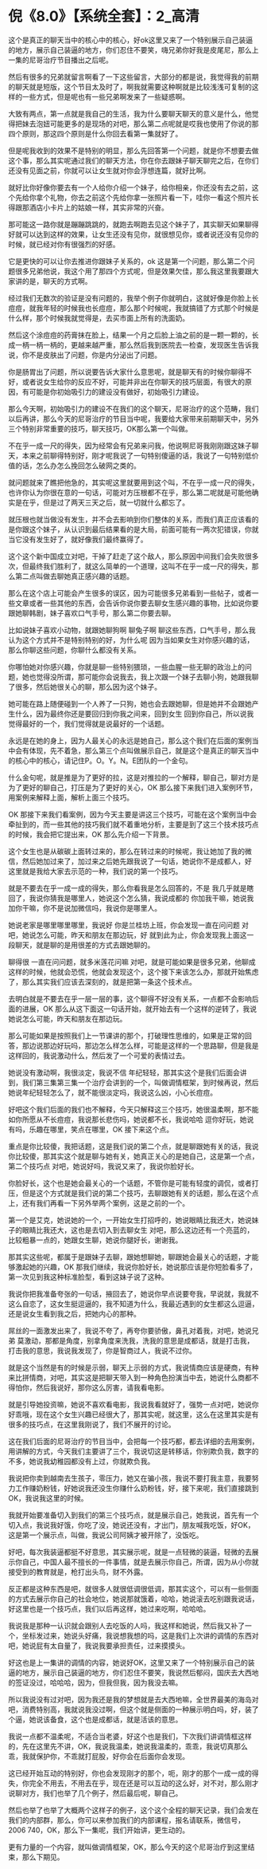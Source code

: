# 倪《8.0》【系统全套】：2_高清

这个是真正的聊天当中的核心中的核心，好ok这里又来了一个特别展示自己装逼的地方，展示自己装逼的地方，你们忍住不要笑，嗨兄弟你好我是皮尾尼，那么上一集的尼哥治疗节目播出之后呢。

然后有很多的兄弟就留言啊看了一下这些留言，大部分的都是说，我觉得我的前期的聊天就是短版，这个节目太及时了，啊我就需要这种啊就是比较浅浅可复制的这样的一些方式，但是呢也有一些兄弟啊发来了一些疑惑啊。

大致有两点，第一点就是我自己的生活，我为什么要聊天聊天的意义是什么，他觉得把妹去泡妞可能更多的是现场的对吧，那么第二点呢就是哎我也使用了你说的那四个原则，那这四个原则是什么你回去看第一集就好了。

但是呢我收到的效果不是特别的明显，那么先回答第一个问题，就是你不想要去做这个事，那么其实呢通过我们的聊天方法，你在你去跟妹子聊天聊完之后，在你们还没有见面之前，你就可以让女生就对你会浮想连篇，就好比啊。

就好比你好像你要去有一个人给你介绍一个妹子，给你相亲，你还没有去之前，这个先给你拿个礼物，你去之前这个先给你拿一张照片看一下，哇你一看这个照片长得跟那酒店小卡片上的姑娘一样，其实非常的兴奋。

那可能这一路你就是蹦蹦跳跳的，就跑去啊跑去见这个妹子了，其实聊天如果聊得好就可以达到这样的效果，让女生还没有见你，就很想见你，或者说还没有见你的时候，就已经对你有很强烈的好感。

它是更快的可以让你去推进你跟妹子关系的，ok 这是第一个问题，那么第二个问题很多兄弟他说，我这个用了那四个方式呢，但是效果欠佳，那么我这里我要跟大家讲的是，聊天的方式啊。

经过我们无数次的验证是没有问题的，我举个例子你就明白，这就好像是你脸上长痘痘，就我年轻的时候我也长痘痘，那么那个时候呢，我就搞错了方式那个时候是什么样，那个时候我就觉得是，去买市面上所有的洗面奶。

然后这个涂痘痘的药膏抹在脸上，结果一个月之后脸上油之前的是一颗一颗的，长成一柄一柄一柄的，更越来越严重，那么然后我到医院去一检查，发现医生告诉我说，你不是皮肤出了问题，你是内分泌出了问题。

你是肠胃出了问题，所以说要告诉大家什么意思呢，就是聊天有的时候你聊得不好，或者说女生给你的反应不好，可能并非出在你聊天的技巧层面，有很大的原因，有可能是你初始吸引力的建设没有做好，初始吸引力建设。

那么今天啊，初始吸引力的建设不在我们的这个聊天，尼哥治疗的这个范畴，我们以后再讲，那么今天的尼哥治疗的节目当中呢，我要给大家带来前期聊天中，另外三个特别非常重要的技巧，聊天技巧，OK那么第一个叫做。

不在乎一成一尺的得失，因为经常会有兄弟来问我，他说啊尼哥我刚刚跟这妹子聊天，本来之前聊得特别好，刚才呢我说了一句特别傻逼的话，我说了一句特别低价值的话，怎么办怎么挽回怎么破网之类的。

就问题就来了瞧把他急的，其实呢这里就要用到这个叫，不在乎一成一尺的得失，也许你认为你很在意的一句话，可能对方压根都不在乎，那么第二呢就是可能他确实是在乎，但是过了两天三天之后，就一切就什么都忘了。

就压根也就当做没有发生，并不会去影响到你们整体的关系，而我们真正应该看的是你跟这个妹子，从认识到最后结果看的是大局，前面可能有一两次犯错误，你就当它没有发生好了，就好像我们最终赢得了。

这个这个新中国成立对吧，干掉了赶走了这个敌人，那么原因中间我们会失败很多次，但最终我们胜利了，就这么简单的一个道理，这叫不在乎一成一尺的得失，那么第二点叫做去聊她真正感兴趣的话题。

那么在这个店上可能会产生很多的误区，因为可能很多兄弟看到一些帖子，或者一些文章或者一些其他的东西，会告诉你说你要去聊女生感兴趣的事物，比如说你要跟她聊韩剧，妹子喜欢口气手号，那么第二你要去聊。

比如说妹子喜欢小动物，就跟她聊狗啊 聊兔子啊 聊这些东西，口气手号，那么我认为这个方式并不是特别特别的好，为什么呢 因为当如果女生对你感兴趣的话，那么你聊这些问题，你聊什么都没有关系。

你哪怕她对你感兴趣，你就是聊一些特别猥琐，一些血腥一些无聊的政治上的问题，她也觉得没所谓，那可能你会说我去，我上次跟一个妹子去聊小狗，她跟我聊了很多，然后她很关心的聊，那么因为这个妹子。

她可能在路上随便碰到一个人养了一只狗，她也会去跟她聊，但是她并不会跟她产生什么，因为最终你还是要回归到你我之间来，回到女生 回到你自己，所以说我觉得最好的一个，我们觉得就是说最好的一个话题。

永远是在她的身上，因为人最关心的永远是她自己，那么这个我们在后面的案例当中会有体现，先不着急，那么第三个点叫做展示自己，就是这个是真正的聊天当中的核心中的核心，请记住P。O。Y。N。E团队的一个金句。

什么金句呢，就是推是为了更好的拉，这是对推拉的一个解释，聊自己，聊对方是为了更好的聊自己，打压是为了更好的关心，OK 那么接下来我们进入案例环节，用案例来解释上面，解析上面三个技巧。

OK 那接下来我们看案例，因为今天主要是讲这三个技巧，可能在这个案例当中会牵扯到的，而一些其他的技巧我们就不着重地分析，主要是到了这三个技术技巧点的时候，我会把它提出来，OK 那么先介绍一下背景。

这个女生也是从碳碳上面转过来的，那么在转过来的时候呢，我让她加了我的微信，然后她加过来了，加过来之后她先跟我说了一句话，她说你不是成都人，好 这里就是我给大家去示范的一种，我们说的第一个技巧。

就是不要去在乎一成一成的得失，那么你看我是怎么回答的，不是 我几乎就是瞎回了，我说你猜我是哪里人，她说这个怎么猜，我说成都的 你加我干嘛，她说我加你干嘛，你不是说加微信吗，我说你是哪里人。

她说老家是哪里哪里哪里，我说好 你是兰桂坊上班，你会发现一直在问问题 对吧，她说怎么可能，昨天和朋友在那边玩，好 就到此为止，你会发现我上面这一段聊天，就是聊的是用很差的方式去跟她聊的。

聊得很 一直在问问题，就多米莲花问嘛 对吧，就是可能如果是很多兄弟，他聊成这样的时候，他就会恐慌，他就会发现这个，这个接下来该怎么办，那就开始焦虑了，那么其实我们应该去深刻的，就是把第一条这个技术点。

去明白就是不要去在乎一层一层的事，这个聊得不好没有关系，一点都不会影响后面的进展，OK 那么从这下面这一句话开始，就开始去有一个这样的逆转了，我说她说怎么可能，昨天和朋友在那边玩。

那么可能如果是按照我们上一节课讲的那个，打破理性思维的，如果是正常的回答，那边说那边好玩吗，那边怎么样怎么样，可能是这样的一个思路聊，但是我是这样回的，我说激动什么，然后发了一个可爱的表情过去。

她说没有激动啊，我很淡定，我说不信 年纪轻轻，那其实这个是我们后面会讲到，我们第三集第三集一个治疗会讲到的一个，叫做调情框架，到时候再说，然后她说年纪轻轻怎么了，就不能很淡定吗，我说这么凶，小心长痘痘。

好吧这个我们后面的我们也不解释，今天只解释这三个技巧，她很温柔啊，那不能如你所愿从不长痘痘，我说那长悲伤吗，她说都不长，我说哈哈 逗你好玩，她说有吗，乐趣在哪里，笑点在哪里，OK 接下来这个点。

重点是你比较傻，我把话题，这是我们说的第二个点，就是聊跟她有关的话，我说你比较傻，那其实这个就是聊与她有关，她真正关心的是她自己，这是第一个点，第二个技巧点 对吧，她说好吗，我说又来了，我说你脸好长。

你脸好长，这个也是她会最关心的一个话题，不管你是可能有轻度的调侃，或者打压，但是这个方式就是我们说的第二个技巧，去聊跟她有关的话题，那么在这个点上，还有我们再看一下另外举两个案例，这是之前的一个。

第一个是艾克，她说她的一个，一开始女生打招呼的，她说眼睛比我还大，她说妹子的眼睛比我还大，这也是去切入到去聊女生 对吧，那么这边还有一个亮蓝的，比较粗暴一点的，她跟女生聊，她说你腿好长，谢谢我。

那其实这些呢，都属于是跟妹子去聊，跟她想聊她，聊跟她会最关心的话题，才能够激起她的兴趣，OK 那我们继续，我说你脸好长，她说那应该是你短脸看多了，第一次见到我这种标准脸型，看到这妹子说了这种。

我说你把我准备夸张的一句话，掖回去了，她说你早点说要夸我，早说就，我就不这么自恋了，这女生挺逗逼的，我不知道为什么，我最近遇到的女生都这么逗逼，还是说女生看到我之后，把她内心的那种。

屌丝的一面激发出来了，我说不夸了，再夸你要骄傲，鼻孔对着我，对吧，她说兄弟 莫激动，那都是角度，别拿角度来洗我，洗我的意思是成都话，就是打击我，打击我的意思，我说我发现了，你是智商过人，我说不过你。

就是这个当然是有的时候是示弱，聊天上示弱的方式，我说情商应该是硬商，有种来比拼情商，对吧，其实这是把聊天带入到一种角色扮演当中去，她说什么商都不得怕你，然后我说好，那你这么厉害，请我看电影。

就是引导她投资嘛，她说不喜欢看电影，我说我看就好了，强势一点对吧，她说你好乖哦，现在这个女生兴趣已经很大了，那其实呢，就这里，这么在这里其实是有很多的技巧点，在这里我刚说了，我们不展开的讨论。

这在我们后面的尼哥治疗的节目当中，会把每一个技巧都，都去详细的去用案例，用讲解的方式，今天我们主要讲了三个，我说切这是转移话，你别欺负我，数字的不多，她说我幼稚园都没有上过，你就欺负我。

我说把你卖到越南去生孩子，零压力，她又在骗小孩，我说不要打我主意，我要努力工作赚奶粉钱，好她说我还没生你赚什么奶粉钱，好，接下来呢，我们直接跳到OK，我说我这里的时候。

我就开始要准备切入到我们的第三个技巧点，就是展示自己，她我说，首先有一个切入点，我说我好饿，你吃了没，她说还没有，才出门，朋友喊我吃饭，好OK，这是第一个展示点，叫做，我说公司阿姨才被开除了，没饭吃。

好吧，每次我装逼都挺不好意思，其实展示呢，就是一点轻微的装逼，轻微的去展示你自己，中国人最不擅长的一件事情，就是去展示你自己，所谓，因为从小你就接受到的教育就是，枪打出头鸟，财不外露。

反正都是这种东西是吧，就很多人就很低调很低调，那其实这个，可以有一些侧面的方式去展示你自己的社会地位，她说那就饿着，哈哈，她说滚去吃别跟我说话，好这里也是一个技巧点，我们以后再这样，她过来吃啊，哈哈哈。

我说我是那种一认识就会跟别人去吃饭的人吗，我这样和她说，然后我又补了一个，坐标发过来，她说头好痛，我说想我想的吗，这是我们上次讲的调情的东西对吧，她说屁有太自量了，我说我要承担责任，过来摸摸头。

好这也是上一集讲的调情的内容，她说好OK，这里又来了一个特别展示自己的装逼的地方，展示自己装逼的地方，你们忍住不要笑，我说然后郁闷，国庆去大西地的签证没过，哈哈哈，因为，但我但我，因为我没去嘛。

所以我说没有过对吧，因为我还是我的梦想就是去大西地嘛，全世界最美的海岛对吧，消费特别高，我就说我没过啊，但这个就是侧面的一种展示明白吗，好，装了个逼，她说该备食，这个也是成都话，就是活该的意思。

我说一点都不温柔呢，不适合当老婆，好这个也是我们，下次我们讲调情框这样的，先在这里先不讲，OK，我说我温柔，她说我温柔的，乖乖，我说切真那么乖，我就保护你，不乖就打屁股，好你会在后面你会发现。

这已经开始互动的特别好，你也会发现刚才的那个，呃，刚才的那个一成一成的得失，你完全不用去，不用去在乎，现在还是可以互动的这么好，对不对，那么刚才说聊对方，我们也举了几个例子，然后最后呢，聊自己。

然后也举了也举了大概两个这样子的例子，这个这个全程的聊天记录，我们会发在我们的内部群，那么，你可以来参加我们的内部课程，报名请联系，微信号，2006 740，OK，那么下一集呢，我们开始讲，更生动的。

更有力量的一个内容，就叫做调情框架，OK，那么今天的这个尼哥治疗到这里结束，那么下期见。